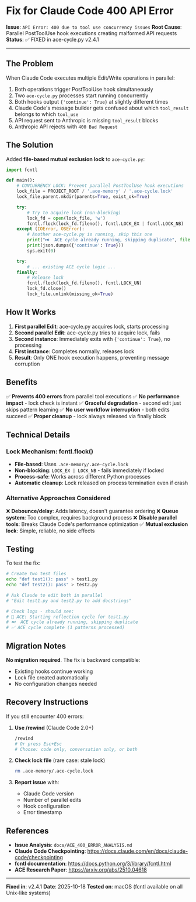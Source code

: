# Fix for Claude Code 400 API Error

**Issue**: `API Error: 400 due to tool use concurrency issues`
**Root Cause**: Parallel PostToolUse hook executions creating malformed API requests
**Status**: ✅ FIXED in ace-cycle.py v2.4.1

---

## The Problem

When Claude Code executes multiple Edit/Write operations in parallel:
1. Both operations trigger PostToolUse hook simultaneously
2. Two `ace-cycle.py` processes start running concurrently
3. Both hooks output `{'continue': True}` at slightly different times
4. Claude Code's message builder gets confused about which `tool_result` belongs to which `tool_use`
5. API request sent to Anthropic is missing `tool_result` blocks
6. Anthropic API rejects with `400 Bad Request`

## The Solution

Added **file-based mutual exclusion lock** to `ace-cycle.py`:

```python
import fcntl

def main():
    # CONCURRENCY LOCK: Prevent parallel PostToolUse hook executions
    lock_file = PROJECT_ROOT / '.ace-memory' / '.ace-cycle.lock'
    lock_file.parent.mkdir(parents=True, exist_ok=True)

    try:
        # Try to acquire lock (non-blocking)
        lock_fd = open(lock_file, 'w')
        fcntl.flock(lock_fd.fileno(), fcntl.LOCK_EX | fcntl.LOCK_NB)
    except (IOError, OSError):
        # Another ace-cycle.py is running, skip this one
        print("⏭️  ACE cycle already running, skipping duplicate", file=sys.stderr)
        print(json.dumps({'continue': True}))
        sys.exit(0)

    try:
        # ... existing ACE cycle logic ...
    finally:
        # Release lock
        fcntl.flock(lock_fd.fileno(), fcntl.LOCK_UN)
        lock_fd.close()
        lock_file.unlink(missing_ok=True)
```

## How It Works

1. **First parallel Edit**: ace-cycle.py acquires lock, starts processing
2. **Second parallel Edit**: ace-cycle.py tries to acquire lock, fails
3. **Second instance**: Immediately exits with `{'continue': True}`, no processing
4. **First instance**: Completes normally, releases lock
5. **Result**: Only ONE hook execution happens, preventing message corruption

## Benefits

✅ **Prevents 400 errors** from parallel tool executions
✅ **No performance impact** - lock check is instant
✅ **Graceful degradation** - second edit just skips pattern learning
✅ **No user workflow interruption** - both edits succeed
✅ **Proper cleanup** - lock always released via finally block

## Technical Details

### Lock Mechanism: fcntl.flock()

- **File-based**: Uses `.ace-memory/.ace-cycle.lock`
- **Non-blocking**: `LOCK_EX | LOCK_NB` - fails immediately if locked
- **Process-safe**: Works across different Python processes
- **Automatic cleanup**: Lock released on process termination even if crash

### Alternative Approaches Considered

❌ **Debounce/delay**: Adds latency, doesn't guarantee ordering
❌ **Queue system**: Too complex, requires background process
❌ **Disable parallel tools**: Breaks Claude Code's performance optimization
✅ **Mutual exclusion lock**: Simple, reliable, no side effects

## Testing

To test the fix:

```bash
# Create two test files
echo "def test1(): pass" > test1.py
echo "def test2(): pass" > test2.py

# Ask Claude to edit both in parallel
# "Edit test1.py and test2.py to add docstrings"

# Check logs - should see:
# 🔄 ACE: Starting reflection cycle for test1.py
# ⏭️  ACE cycle already running, skipping duplicate
# ✅ ACE cycle complete (1 patterns processed)
```

## Migration Notes

**No migration required**. The fix is backward compatible:
- Existing hooks continue working
- Lock file created automatically
- No configuration changes needed

## Recovery Instructions

If you still encounter 400 errors:

1. **Use /rewind** (Claude Code 2.0+)
   ```bash
   /rewind
   # Or press Esc+Esc
   # Choose: code only, conversation only, or both
   ```

2. **Check lock file** (rare case: stale lock)
   ```bash
   rm .ace-memory/.ace-cycle.lock
   ```

3. **Report issue** with:
   - Claude Code version
   - Number of parallel edits
   - Hook configuration
   - Error timestamp

## References

- **Issue Analysis**: `docs/ACE_400_ERROR_ANALYSIS.md`
- **Claude Code Checkpointing**: https://docs.claude.com/en/docs/claude-code/checkpointing
- **fcntl documentation**: https://docs.python.org/3/library/fcntl.html
- **ACE Research Paper**: https://arxiv.org/abs/2510.04618

---

**Fixed in**: v2.4.1
**Date**: 2025-10-18
**Tested on**: macOS (fcntl available on all Unix-like systems)
